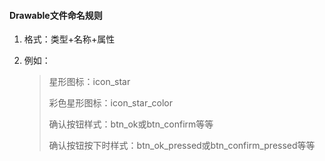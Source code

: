 #### Drawable文件命名规则

1. 格式：类型+名称+属性

2. 例如：

   > 星形图标：icon_star
   >
   > 彩色星形图标：icon_star_color
   >
   > 确认按钮样式：btn_ok或btn_confirm等等
   >
   > 确认按钮按下时样式：btn_ok_pressed或btn_confirm_pressed等等